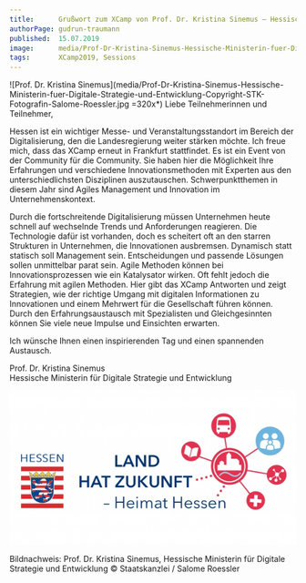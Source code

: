 ```yaml
---
title:      Grußwort zum XCamp von Prof. Dr. Kristina Sinemus – Hessische Ministerin für Digitale Strategie und Entwicklung
authorPage: gudrun-traumann
published:  15.07.2019
image:      media/Prof-Dr-Kristina-Sinemus-Hessische-Ministerin-fuer-Digitale-Strategie-und-Entwicklung-Copyright-STK-Fotografin-Salome-Roessler.jpg
tags:       XCamp2019, Sessions
---
```


![Prof. Dr. Kristina Sinemus](media/Prof-Dr-Kristina-Sinemus-Hessische-Ministerin-fuer-Digitale-Strategie-und-Entwicklung-Copyright-STK-Fotografin-Salome-Roessler.jpg =320x*) Liebe Teilnehmerinnen und Teilnehmer,

Hessen ist ein wichtiger Messe- und Veranstaltungsstandort im Bereich der Digitalisierung, den die Landesregierung weiter stärken möchte. Ich freue mich, dass das XCamp erneut in Frankfurt stattfindet. Es ist ein Event von der Community für die Community. Sie haben hier die Möglichkeit Ihre Erfahrungen und verschiedene Innovationsmethoden mit Experten aus den unterschiedlichsten Disziplinen auszutauschen. Schwerpunktthemen in diesem Jahr sind Agiles Management und Innovation im Unternehmenskontext.

Durch die fortschreitende Digitalisierung müssen Unternehmen heute schnell auf wechselnde Trends und Anforderungen reagieren. Die Technologie dafür ist vorhanden, doch es scheitert oft an den starren Strukturen in Unternehmen, die Innovationen ausbremsen. Dynamisch statt statisch soll Management sein. Entscheidungen und passende Lösungen sollen unmittelbar parat sein. Agile Methoden können bei Innovationsprozessen wie ein Katalysator wirken. Oft fehlt jedoch die Erfahrung mit agilen Methoden. Hier gibt das XCamp Antworten und zeigt Strategien, wie der richtige Umgang mit digitalen Informationen zu Innovationen und einem Mehrwert für die Gesellschaft führen können. Durch den Erfahrungsaustausch mit Spezialisten und Gleichgesinnten können Sie viele neue Impulse und Einsichten erwarten.

Ich wünsche Ihnen einen inspirierenden Tag und einen spannenden Austausch.

Prof. Dr. Kristina Sinemus   
Hessische Ministerin für Digitale Strategie und Entwicklung

![Heimat Hessen Logo](media/hstk_heimat_hessen_logo_wappen_17_-600x321.jpg)

Bildnachweis: Prof. Dr. Kristina Sinemus, Hessische Ministerin für Digitale Strategie und Entwicklung © Staatskanzlei / Salome Roessler
